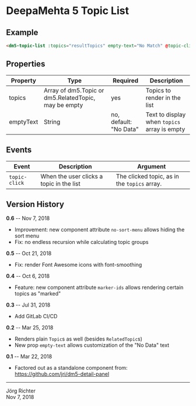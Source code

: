 # DeepaMehta 5 Topic List

## Example

```html
<dm5-topic-list :topics="resultTopics" empty-text="No Match" @topic-click="myHandler">
```

## Properties

| Property  | Type                                                  | Required               | Description                                  |
| --------  | ----                                                  | --------               | -----------                                  |
| topics    | Array of dm5.Topic or dm5.RelatedTopic, may be empty  | yes                    | Topics to render in the list                 |
| emptyText | String                                                | no, default: "No Data" | Text to display when `topics` array is empty |

## Events

| Event         | Description                              | Argument                                     |
| -----         | -----------                              | --------                                     |
| `topic-click` | When the user clicks a topic in the list | The clicked topic, as in the `topics` array. |

## Version History

**0.6** -- Nov 7, 2018

* Improvement: new component attribute `no-sort-menu` allows hiding the sort menu
* Fix: no endless recursion while calculating topic groups

**0.5** -- Oct 21, 2018

* Fix: render Font Awesome icons with font-smoothing

**0.4** -- Oct 6, 2018

* Feature: new component attribute `marker-ids` allows rendering certain topics as "marked"

**0.3** -- Jul 31, 2018

* Add GitLab CI/CD

**0.2** -- Mar 25, 2018

* Renders plain `Topic`s as well (besides `RelatedTopic`s)
* New prop `empty-text` allows customization of the "No Data" text

**0.1** -- Mar 22, 2018

* Factored out as a standalone component from:  
  https://github.com/jri/dm5-detail-panel

------------
Jörg Richter  
Nov 7, 2018

